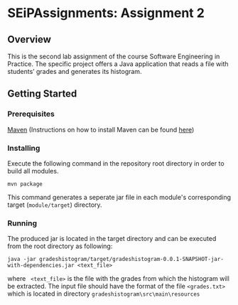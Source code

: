 # SEiPAssignments: Assignment 2

## Overview
This is the second lab assignment of the course Software Engineering in Practice.
The specific project offers a Java application that reads a file with students’ grades and generates its histogram.

## Getting Started

### Prerequisites
[Maven](https://maven.apache.org/)
(Instructions on how to install Maven can be found [here](https://maven.apache.org/))

### Installing

Execute the following command in the repository root directory in order to build all modules. 
```
mvn package
```
This command generates a seperate jar file in each module's corresponding target (```module/target```) directory.

### Running 

The produced jar is located in the target directory and can be executed from the root directory as following:

```
java -jar gradeshistogram/target/gradeshistogram-0.0.1-SNAPSHOT-jar-with-dependencies.jar <text_file>
```
where ``` <text_file>``` is the file with the grades from which the histogram will be extracted. 
The input file should have the format of the file ```<grades.txt>``` which is located in directory ```gradeshistogram\src\main\resources```
